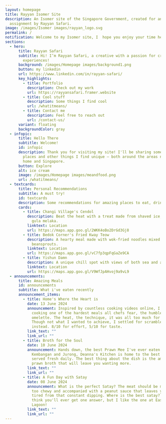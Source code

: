```yaml
---
layout: homepage
title: Rayyan Isomer Site
description: An Isomer site of the Singapore Government, created for an
  assignment by Rayyan Safari.
image: /images/Isomer images/rayyan_logo.svg
permalink: /
notification: Welcome to my Isomer site, I  hope you enjoy your time here! :)
sections:
  - hero:
      title: Rayyan Safari
      subtitle: Hi! I’m Rayyan Safari, a creative with a passion for creating unique
        experiences!
      background: /images/Homepage images/background1.png
      button: my linkedin
      url: https://www.linkedin.com/in/rayyan-safari/
      key_highlights:
        - title: Portfolio
          description: Check out my work
          url: https://rayyansafari.framer.website
        - title: Cool stuff
          description: Some things I find cool
          url: /whatitmeans/
        - title: Contact me
          description: Feel free to reach out
          url: /contact-us/
      variant: floating
      backgroundColor: gray
  - infopic:
      title: Hello There
      subtitle: Welcome!
      id: infopic
      description: Thank you for visiting my site! I'll be sharing some interesting
        places and other things I find unique — both around the areas near my
        home and Singapore.
      button: Explore
      alt: ice cream
      image: /images/Homepage images/meandfood.png
      url: /whatitmeans/
  - textcards:
      title: Personal Recommendations
      subtitle: A must try!
      id: textcards
      description: Some recommendations for amazing places to eat, drink and spend time at.
      cards:
        - title: Changi Village's Cendol
          description: Beat the heat with a treat made from shaved ice, pandan jelly and
            gula melaka.
          linktext: Location
          url: https://maps.app.goo.gl/2WKK4oBo2DrGd3Gj8
        - title: Bedok Corner's Fried Kway Teow
          description: A hearty meal made with wok-fried noodles mixed with seafood and
            beansprouts.
          linktext: Location
          url: https://maps.app.goo.gl/vC7fp3qpFqGaZe9CA
        - title: Yishun Damn
          description: A unique chill spot with views of both sea and a reservoir.
          linktext: Location
          url: https://maps.app.goo.gl/V9WfJpAHvoj9a9vL9
  - announcements:
      title: Amazing Meals
      id: announcements
      subtitle: What i've eaten recently
      announcement_items:
        - title: Home's Where the Heart is
          date: 13 June 2024
          announcement: Inspired by countless cooking videos online, I decided to try
            cooking one of the hardest meals all chefs fear, the humble
            omelette. The heat, the technique, it was all too much for me.
            Though not what I wanted to achieve, I settled for scrambled eggs
            instead. 8/10 for effort, 5/10 for taste.
          link_text: ""
          link_url: ""
        - title: Broth for the Soul
          date: 10 June 2024
          announcement: Hands down, the best Prawn Mee I've ever eaten. Located at
            Kembangan and Jurong, Deanna's Kitchen is home to the best Prawn Mee
            served fresh daily. The best thing about the dish is the amazing
            prawn broth that will leave you wanting more.
          link_text: ""
          link_url: ""
        - title: A Fun Day with Satay
          date: 08 June 2024
          announcement: What is the perfect Satay? The meat should be marinated well, not
            too chewy and accompanied with a peanut sauce that leaves your arms
            tired from that constant dipping. Where is the best satay? I don't
            think you'll ever get one answer, but I like the one at East Coast
            Lagoon!
          link_text: ""
          link_url: ""
---
```

